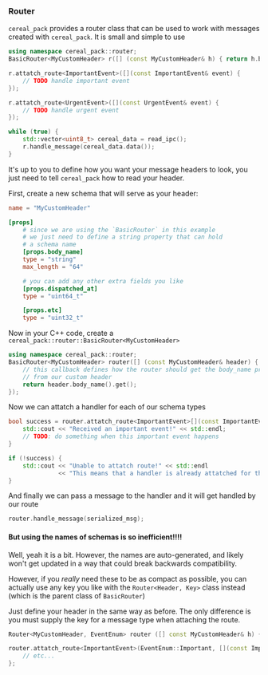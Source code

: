 ### Router
`cereal_pack` provides a router class that can be used to work with messages
created with `cereal_pack`. It is small and simple to use
```C++
using namespace cereal_pack::router;
BasicRouter<MyCustomHeader> r([] (const MyCustomHeader& h) { return h.body_name().get(); });

r.attatch_route<ImportantEvent>([](const ImportantEvent& event) {
    // TODO handle important event
});

r.attatch_route<UrgentEvent>([](const UrgentEvent& event) {
    // TODO handle urgent event
});

while (true) {
    std::vector<uint8_t> cereal_data = read_ipc();
    r.handle_message(cereal_data.data());
}
```
It's up to you to define how you want your message headers to look,
you just need to tell `cereal_pack` how to read your header.

First, create a new schema that will serve as your header:
```toml
name = "MyCustomHeader"

[props]
    # since we are using the `BasicRouter` in this example
    # we just need to define a string property that can hold
    # a schema name
    [props.body_name]
    type = "string"
    max_length = "64"

    # you can add any other extra fields you like
    [props.dispatched_at]
    type = "uint64_t"

    [props.etc]
    type = "uint32_t"

```

Now in your C++ code, create a `cereal_pack::router::BasicRouter<MyCustomHeader>`
```C++
using namespace cereal_pack::router;
BasicRouter<MyCustomHeader> router([] (const MyCustomHeader& header) {
    // this callback defines how the router should get the body_name property
    // from our custom header
    return header.body_name().get();
});
```

Now we can attatch a handler for each of our schema types
```C++
bool success = router.attatch_route<ImportantEvent>[](const ImportantEvent& ev) {
    std::cout << "Received an important event!" << std::endl;
    // TODO: do something when this important event happens
}

if (!success) {
    std::cout << "Unable to attatch route!" << std::endl
              << "This means that a handler is already attatched for this type" << std::endl;
}
```

And finally we can pass a message to the handler and it will get handled by our route
```C++
router.handle_message(serialized_msg);
```

#### But using the names of schemas is so inefficient!!!!
Well, yeah it is a bit. However, the names are auto-generated, and likely won't get
updated in a way that could break backwards compatibility.

However, if you _really_ need these to be as compact as possible, you can actually
use any key you like with the `Router<Header, Key>` class instead
(which is the parent class of `BasicRouter`)

Just define your header in the same way as before. The only difference is you must
supply the key for a message type when attaching the route.
```C++
Router<MyCustomHeader, EventEnum> router ([] const MyCustomHeader& h) { return h.event().get(); });

router.attatch_route<ImportantEvent>(EventEnum::Important, [](const ImportantEvent& event) {
    // etc...
};
```

